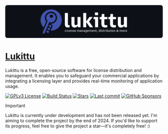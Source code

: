 <img src="lukittu.png" alt="Lukittu GitHub-repository banner">

# [Lukittu](https://lukittu.com)

Lukittu is a free, open-source software for license distribution and management. It enables you to safeguard your commercial applications by integrating a licensing layer and provides real-time monitoring of application usage.

[![GPLv3 License](https://img.shields.io/badge/License-GPL%20v3-black.svg?style=flat&colorA=4153af&colorB=4153af)](https://opensource.org/licenses/)
[![Build Status](https://img.shields.io/github/actions/workflow/status/kasperip/lukittu/pipeline.yml?branch=main&style=flat&colorA=4153af&colorB=4153af)](https://github.com/KasperiP/lukittu/actions/workflows/pipeline.yml)
[![Stars](https://img.shields.io/github/stars/kasperip/lukittu?style=flat&colorA=4153af&colorB=4153af)](https://github.com/KasperiP/lukittu/stargazers)
[![Last commit](https://img.shields.io/github/last-commit/kasperip/lukittu?style=flat&colorA=4153af&colorB=4153af)](https://github.com/KasperiP/lukittu/commits/main/)
[![GitHub Sponsors](https://img.shields.io/github/sponsors/kasperip?style=flat&colorA=4153af&colorB=4153af)](https://github.com/sponsors/KasperiP)

> [!IMPORTANT]  
> Lukittu is currently under development and has not been released yet. I'm aiming to complete the project by the end of 2024. If you'd like to support its progress, feel free to give the project a star—it's completely free! :)
